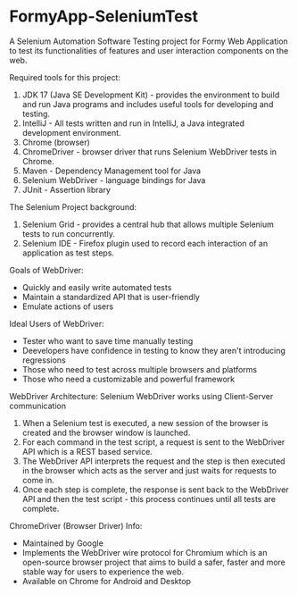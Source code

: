 # FormyApp-SeleniumTest
A Selenium Automation Software Testing project for Formy Web Application to test its functionalities of features and user interaction components on the web.

Required tools for this project:
1. JDK 17 (Java SE Development Kit) - provides the environment to build and run Java programs and includes useful tools for developing and testing.
2. IntelliJ - All tests written and run in IntelliJ, a Java integrated development environment.
3. Chrome (browser)
4. ChromeDriver - browser driver that runs Selenium WebDriver tests in Chrome.
5. Maven - Dependency Management tool for Java
6. Selenium WebDriver - language bindings for Java
7. JUnit - Assertion library

The Selenium Project background:
1. Selenium Grid - provides a central hub that allows multiple Selenium tests to run concurrently.
2. Selenium IDE - Firefox plugin used to record each interaction of an application as test steps.

Goals of WebDriver:
- Quickly and easily write automated tests
- Maintain a standardized API that is user-friendly
- Emulate actions of users

Ideal Users of WebDriver:
- Tester who want to save time manually testing
- Deevelopers have confidence in testing to know they aren't introducing regressions
- Those who need to test across multiple browsers and platforms
- Those who need a customizable and powerful framework

WebDriver Architecture:
Selenium WebDriver works using Client-Server communication
1. When a Selenium test is executed, a new session of the browser is created and the browser window is launched.
2. For each command in the test script, a request is sent to the WebDriver API which is a REST based service.
3. The WebDriver API interprets the request and the step is then executed in the browser which acts as the server and just waits for requests to come in.
4. Once each step is complete, the response is sent back to the WebDriver API and then the test script - this process continues until all tests are complete.

ChromeDriver (Browser Driver) Info:
- Maintained by Google
- Implements the WebDriver wire protocol for Chromium which is an open-source browser project that aims to build a safer, faster and more stable way for users to experience the web.
- Available on Chrome for Android and Desktop